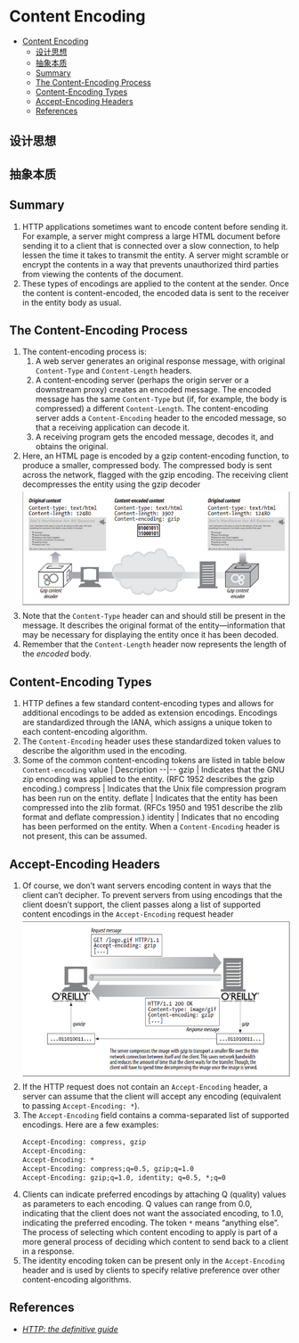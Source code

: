 # Content Encoding


<!-- TOC -->

- [Content Encoding](#content-encoding)
    - [设计思想](#%E8%AE%BE%E8%AE%A1%E6%80%9D%E6%83%B3)
    - [抽象本质](#%E6%8A%BD%E8%B1%A1%E6%9C%AC%E8%B4%A8)
    - [Summary](#summary)
    - [The Content-Encoding Process](#the-content-encoding-process)
    - [Content-Encoding Types](#content-encoding-types)
    - [Accept-Encoding Headers](#accept-encoding-headers)
    - [References](#references)

<!-- /TOC -->


## 设计思想


## 抽象本质


## Summary
1. HTTP applications sometimes want to encode content before sending it. For example, a server might compress a large HTML document before sending it to a client that is connected over a slow connection, to help lessen the time it takes to transmit the entity. A server might scramble or encrypt the contents in a way that prevents unauthorized third parties from viewing the contents of the document.
2. These types of encodings are applied to the content at the sender. Once the content is content-encoded, the encoded data is sent to the receiver in the entity body as usual.


## The Content-Encoding Process
1. The content-encoding process is:
    1. A web server generates an original response message, with original `Content-Type` and `Content-Length` headers.
    2. A content-encoding server (perhaps the origin server or a downstream proxy) creates an encoded message. The encoded message has the same `Content-Type` but (if, for example, the body is compressed) a different `Content-Length`. The
    content-encoding server adds a `Content-Encoding` header to the encoded message, so that a receiving application can decode it.
    3. A receiving program gets the encoded message, decodes it, and obtains the original.
2. Here, an HTML page is encoded by a gzip content-encoding function, to produce a smaller, compressed body. The compressed body is sent across the network, flagged with the gzip encoding. The receiving client decompresses the entity using the gzip decoder
    <img src="./images/02.png" width="600" style="display: block; margin: 5px 0 10px 0;" />
3. Note that the `Content-Type` header can and should still be present in the message. It describes the original format of the entity—information that may be necessary for displaying the entity once it has been decoded. 
4. Remember that the `Content-Length` header now represents the length of the *encoded* body.


## Content-Encoding Types
1. HTTP defines a few standard content-encoding types and allows for additional encodings to be added as extension encodings. Encodings are standardized through the IANA, which assigns a unique token to each content-encoding algorithm. 
2. The `Content-Encoding` header uses these standardized token values to describe the algorithm used in the encoding.
3. Some of the common content-encoding tokens are listed in table below
    `Content-encoding` value | Description
    --|--
    gzip | Indicates that the GNU zip encoding was applied to the entity. (RFC 1952 describes the gzip encoding.)
    compress | Indicates that the Unix file compression program has been run on the entity.
    deflate | Indicates that the entity has been compressed into the zlib format. (RFCs 1950 and 1951 describe the zlib format and deflate compression.)
    identity | Indicates that no encoding has been performed on the entity. When a `Content-Encoding` header is not present, this can be assumed.


## Accept-Encoding Headers
1. Of course, we don’t want servers encoding content in ways that the client can’t decipher. To prevent servers from using encodings that the client doesn’t support, the client passes along a list of supported content encodings in the `Accept-Encoding` request header
    <img src="./images/03.png" width="600" style="display: block; margin: 5px 0 10px 0;" />
2. If the HTTP request does not contain an `Accept-Encoding` header, a server can assume that the client will accept any encoding (equivalent to passing `Accept-Encoding: *`).
3. The `Accept-Encoding` field contains a comma-separated list of supported encodings. Here are a few examples:
    ```
    Accept-Encoding: compress, gzip
    Accept-Encoding:
    Accept-Encoding: *
    Accept-Encoding: compress;q=0.5, gzip;q=1.0
    Accept-Encoding: gzip;q=1.0, identity; q=0.5, *;q=0
    ```
4. Clients can indicate preferred encodings by attaching Q (quality) values as parameters to each encoding. Q values can range from 0.0, indicating that the client does not want the associated encoding, to 1.0, indicating the preferred encoding. The token `*` means “anything else”. The process of selecting which content encoding to apply is part of a more general process of deciding which content to send back to a client in a response. 
5. The identity encoding token can be present only in the `Accept-Encoding` header and is used by clients to specify relative preference over other content-encoding algorithms.


## References
* [*HTTP: the definitive guide*](https://book.douban.com/subject/1440226/)